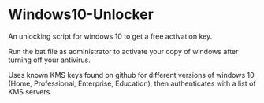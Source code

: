 # Windows10-Unlocker
An unlocking script for windows 10 to get a free activation key.

Run the bat file as administrator to activate your copy of windows after turning off your antivirus.

Uses known KMS keys found on github for different versions of windows 10 (Home, Professional, Enterprise, Education), then authenticates with a list of KMS servers.
